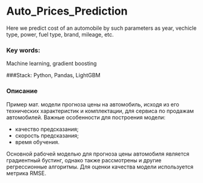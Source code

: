 # Auto_Prices_Prediction
Here we predict cost of an automobile by such parameters as year, vechicle type, power, fuel type, brand, mileage, etc.


### Key words:
Machine learning, gradient boosting

###Stack:
Python, Pandas, LightGBM


### Описание

Пример мат. модели прогноза цены на автомобиль, исходя из его технических характеристик и комплектации, для сервиса по продажам автомобилей.
Важные особенности для построения модели:

- качество предсказания;
- скорость предсказания;
- время обучения.

Основной рабочей моделью для прогноза цены автомобиля является градиентный бустинг, однако также рассмотрены и другие регрессионные алгоритмы. Для оценки качества модели используется метрика RMSE.

